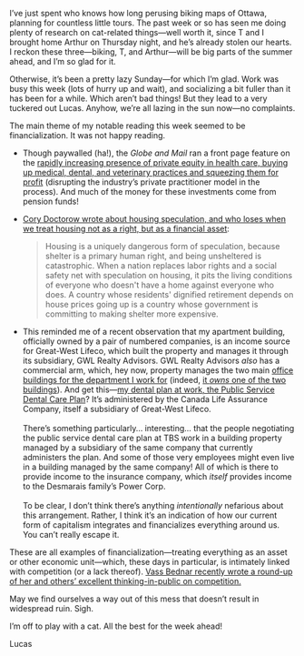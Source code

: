 I’ve just spent who knows how long perusing biking maps of Ottawa, planning for countless little tours. The past week or so has seen me doing plenty of research on cat-related things—well worth it, since T and I brought home Arthur on Thursday night, and he’s already stolen our hearts. I reckon these three—biking, T, and Arthur—will be big parts of the summer ahead, and I’m so glad for it.

Otherwise, it’s been a pretty lazy Sunday—for which I’m glad. Work was busy this week (lots of hurry up and wait), and socializing a bit fuller than it has been for a while. Which aren’t bad things! But they lead to a very tuckered out Lucas. Anyhow, we’re all lazing in the sun now—no complaints.

The main theme of my notable reading this week seemed to be financialization. It was not happy reading.

- Though paywalled (ha!), the _Globe and Mail_ ran a front page feature on the [rapidly increasing presence of private equity in health care, buying up medical, dental, and veterinary practices and squeezing them for profit](https://www.theglobeandmail.com/business/article-private-equity-buy-out-pharmacy-dental-office-veterinary-clinic/) (disrupting the industry’s private practitioner model in the process). And much of the money for these investments come from pension funds!

- [Cory Doctorow wrote about housing speculation, and who loses when we treat housing not as a right, but as a financial asset](https://pluralistic.net/2022/06/03/gambling-home/):
	> Housing is a uniquely dangerous form of speculation, because shelter is a primary human right, and being unsheltered is catastrophic. When a nation replaces labor rights and a social safety net with speculation on housing, it pits the living conditions of everyone who doesn't have a home against everyone who does. A country whose residents' dignified retirement depends on house prices going up is a country whose government is committing to making shelter more expensive.

- This reminded me of a recent observation that my apartment building, officially owned by a pair of numbered companies, is an income source for Great-West Lifeco, which built the property and manages it through its subsidiary, GWL Realty Advisors. GWL Realty Advisors _also_ has a commercial arm, which, hey now, property manages the two main [office buildings for the department I work for](https://gwlraleasing.com/building/90-elgin-street) (indeed, [it _owns_ one of the two buildings](https://www.gwlrealtyadvisors.com/post_news/gwlra-acquires-government-buildings-in-toronto-and-ottawa-on-behalf-of-institutional-clients/)). And get this—[my dental plan at work, the Public Service Dental Care Plan](https://web.archive.org/web/20220605200318/https://www.welcome.canadalife.com/psdcp)? It’s administered by the Canada Life Assurance Company, itself a subsidiary of Great-West Lifeco.\
\
There’s something particularly… interesting… that the people negotiating the public service dental care plan at TBS work in a building property managed by a subsidiary of the same company that currently administers the plan. And some of those very employees might even live in a building managed by the same company! All of which is there to provide income to the insurance company, which _itself_ provides income to the Desmarais family’s Power Corp. \
\
To be clear, I don’t think there’s anything _intentionally_ nefarious about this arrangement. Rather, I think it’s an indication of how our current form of capitalism integrates and financializes everything around us. You can’t really escape it. 

These are all examples of financialization—treating everything as an asset or other economic unit—which, these days in particular, is intimately linked with competition (or a lack thereof). [Vass Bednar recently wrote a round-up of her and others’ excellent thinking-in-public on competition.](https://www.regs2riches.com/p/-consolidation-prize?s=r)

May we find ourselves a way out of this mess that doesn’t result in widespread ruin. Sigh.

I’m off to play with a cat. All the best for the week ahead!

Lucas